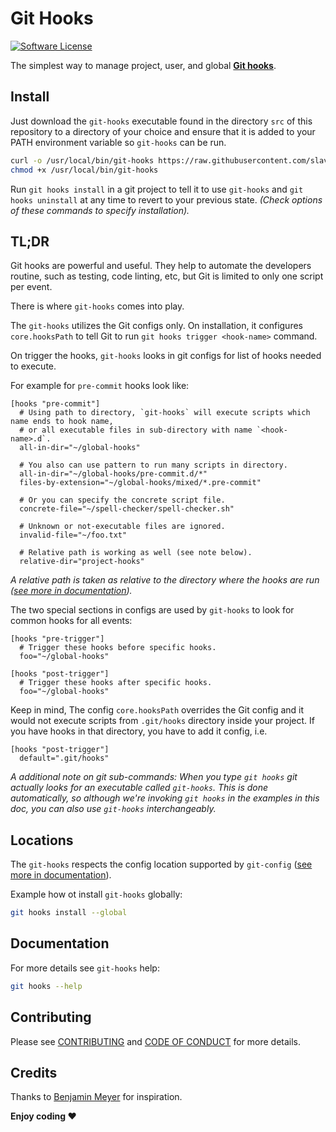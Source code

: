 # Git Hooks

[![Software License][ico-license]][link-license]

The simplest way to manage project, user, and global **[Git hooks](https://git-scm.com/docs/githooks)**.

## Install

Just download the `git-hooks` executable found in the directory `src` of this repository to a directory of your choice
and ensure that it is added to your PATH environment variable so `git-hooks` can be run.

~~~bash
curl -o /usr/local/bin/git-hooks https://raw.githubusercontent.com/slavcodev/git-hooks/master/src/git-hooks
chmod +x /usr/local/bin/git-hooks
~~~

Run `git hooks install` in a git project to tell it to use `git-hooks`
and `git hooks uninstall` at any time to revert to your previous state.
_(Check options of these commands to specify installation)._

## TL;DR

Git hooks are powerful and useful. They help to automate the developers routine,
such as testing, code linting, etc, but Git is limited to only one script per event.

There is where `git-hooks` comes into play.

The `git-hooks` utilizes the Git configs only. On installation, it configures `core.hooksPath`
to tell Git to run `git hooks trigger <hook-name>` command.

On trigger the hooks, `git-hooks` looks in git configs for list of hooks needed to execute.

For example for `pre-commit` hooks look like:
~~~gitconfig
[hooks "pre-commit"]
  # Using path to directory, `git-hooks` will execute scripts which name ends to hook name,
  # or all executable files in sub-directory with name `<hook-name>.d`.
  all-in-dir="~/global-hooks"

  # You also can use pattern to run many scripts in directory.
  all-in-dir="~/global-hooks/pre-commit.d/*"
  files-by-extension="~/global-hooks/mixed/*.pre-commit"

  # Or you can specify the concrete script file.
  concrete-file="~/spell-checker/spell-checker.sh"

  # Unknown or not-executable files are ignored.
  invalid-file="~/foo.txt"

  # Relative path is working as well (see note below).
  relative-dir="project-hooks"
~~~

_A relative path is taken as relative to the directory where the hooks are run
([see more in documentation](https://git-scm.com/docs/githooks#_description))._

The two special sections in configs are used by `git-hooks` to look for common hooks for all events:
~~~gitconfig
[hooks "pre-trigger"]
  # Trigger these hooks before specific hooks. 
  foo="~/global-hooks"
  
[hooks "post-trigger"]
  # Trigger these hooks after specific hooks. 
  foo="~/global-hooks"
~~~

Keep in mind, The config `core.hooksPath` overrides the Git config and it would not execute 
scripts from `.git/hooks` directory inside your project. If you have hooks in that directory,
you have to add it config, i.e.
~~~gitconfig
[hooks "post-trigger"]
  default=".git/hooks"
~~~

_A additional note on git sub-commands:
When you type `git hooks` git actually looks for an executable called `git-hooks`.
This is done automatically, so although we're invoking `git hooks` in the examples in this doc,
you can also use `git-hooks` interchangeably._

## Locations

The `git-hooks` respects the config location supported by `git-config`
([see more in documentation](https://git-scm.com/docs/git-config)).

Example how ot install `git-hooks` globally:
~~~bash
git hooks install --global
~~~

## Documentation

For more details see `git-hooks` help:
~~~bash
git hooks --help
~~~

## Contributing

Please see [CONTRIBUTING](CONTRIBUTING.md) and [CODE OF CONDUCT](CODE_OF_CONDUCT.md) for more details.

## Credits

Thanks to [Benjamin Meyer](https://benjamin-meyer.blogspot.com/2010/06/managing-project-user-and-global-git.html)
for inspiration.

**Enjoy coding ❤️**

[ico-license]: https://img.shields.io/badge/License-BSD%202--Clause-blue.svg?style=for-the-badge
[link-license]: LICENSE
